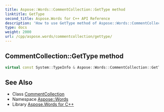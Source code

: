 ```yaml
---
title: Aspose::Words::CommentCollection::GetType method
linktitle: GetType
second_title: Aspose.Words for C++ API Reference
description: 'How to use GetType method of Aspose::Words::CommentCollection class in C++.'
type: docs
weight: 2000
url: /cpp/aspose.words/commentcollection/gettype/
---
```

## CommentCollection::GetType method




```cpp
virtual const System::TypeInfo & Aspose::Words::CommentCollection::GetType() const override
```

## See Also

* Class [CommentCollection](../)
* Namespace [Aspose::Words](../../)
* Library [Aspose.Words for C++](../../../)

